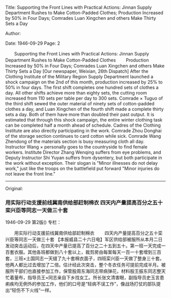 Title: Supporting the Front Lines with Practical Actions: Jinnan Supply Department Rushes to Make Cotton-Padded Clothes; Production Increased by 50% in Four Days; Comrades Luan Xingchen and others Make Thirty Sets a Day

Author:

Date: 1946-09-29
Page: 2

　　Supporting the Front Lines with Practical Actions: Jinnan Supply Department Rushes to Make Cotton-Padded Clothes
　　Production Increased by 50% in Four Days; Comrades Luan Xingchen and others Make Thirty Sets a Day
    [Our newspaper, Weixian, 26th Dispatch] After the Clothing Institute of the Military Region Supply Department launched a shock campaign on the 2nd of this month, production increased by 25% to 50% in four days. The first shift completes one hundred sets of clothes a day. All other shifts achieve more than eighty sets, the cutting room increased from 110 sets per table per day to 300 sets. Comrade × Tuguo of the third shift sewed the outer material of ninety sets of cotton-padded clothes a day, and Luan Xingchen of the fourth shift made a complete thirty sets a day. Both of them have more than doubled their past output. It is estimated that through this shock campaign, the entire winter clothing task can be completed half a month ahead of schedule. Cadres of the Clothing Institute are also directly participating in the work. Comrade Zhou Donghai of the storage section continues to card cotton while sick. Comrade Wang Zhendong of the materials section is busy measuring cloth all day. Instructor Wang × personally goes to the countryside to find female workers. Institute Director Zhang Wenqing suffers from eye problems, and Deputy Instructor Shi Yuyan suffers from dysentery, but both participate in the work without exception. Their slogan is "Minor illnesses do not delay work," just like the troops on the battlefield put forward "Minor injuries do not leave the front line."



<hr /> 

Original: 


### 用实际行动支援前线冀南供给部赶制棉衣  四天内产量提高百分之五十栾兴臣等同志一天做三十套

1946-09-29
第2版()
专栏：

　　用实际行动支援前线冀南供给部赶制棉衣
　　四天内产量提高百分之五十栾兴臣等同志一天做三十套
    【本报威县二十六日电】军区供给部被服所从本月二日发动突击运动后，在四天中产量已提高了百分之二十五到五十。第一班一天完成一百套衣服。其他各班都做到八十套以上，裁剪房由每案每天一百一十套增到三百套，三班×土国同志一天缝了九十套棉衣面子，四班栾兴臣一天做了整身三十套。他两人都比过去增加了二倍。估计经此次突击，整个冬衣任务可提前完成半月。被服所干部们也直接参加工作，保管股周东海同志带病弹花，材料股王振东同志整天忙着量布，指导员王×同志亲自下乡找女工。所长张文清害眼，副指导员史玉言患痢疾均无例外的参加工作，他们的口号是“轻病不误工作”，像战场打仗的部队提出“轻伤不下火线”一样。

